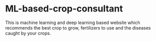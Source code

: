 # ML-based-crop-consultant
This is machine learning and deep learning based website which recommends the best crop to grow, fertilizers to use and the diseases caught by your crops.
